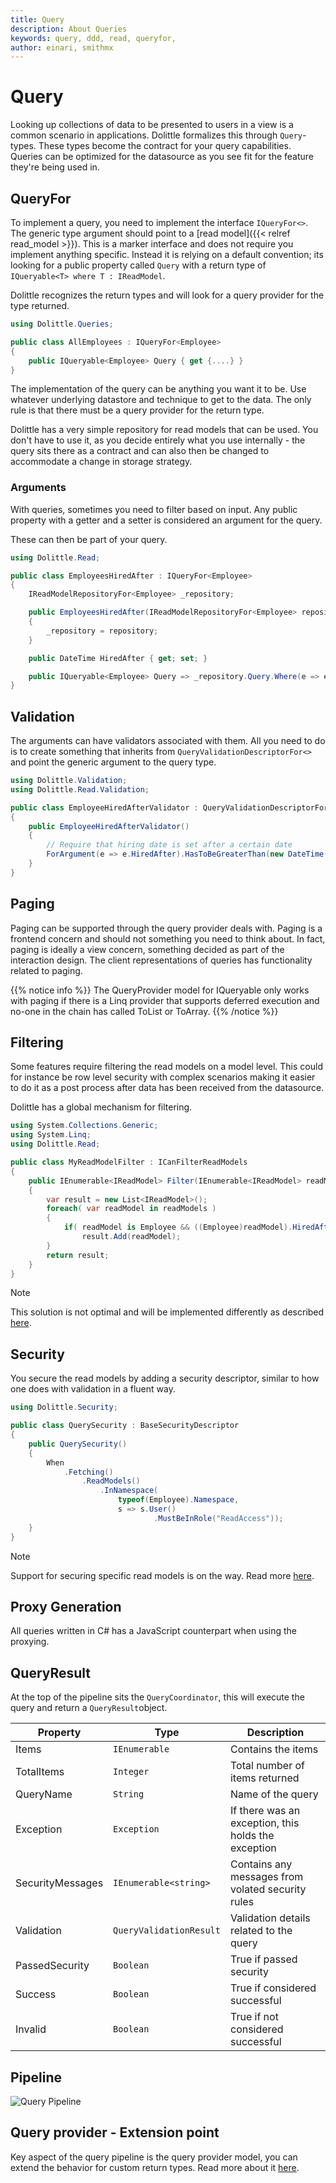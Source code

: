```yaml
---
title: Query
description: About Queries
keywords: query, ddd, read, queryfor, 
author: einari, smithmx
---
```


# Query
Looking up collections of data to be presented to users in a view is a common scenario in applications. Dolittle formalizes this through `Query`-types. These types become the contract for your query capabilities. Queries can be optimized for the datasource as you see fit for the feature they're being used in.

## QueryFor
To implement a query, you need to implement the interface `IQueryFor<>`.
The generic type argument should point to a [read model]({{< relref read_model >}}).
This is a marker interface and does not require you implement anything specific.
Instead it is relying on a default convention; its looking for a public property called `Query` with a return type of `IQueryable<T> where T : IReadModel`. 

Dolittle recognizes the return types and will look for a query provider for the type returned.

```csharp
using Dolittle.Queries;

public class AllEmployees : IQueryFor<Employee>
{
    public IQueryable<Employee> Query { get {....} }
}
```


The implementation of the query can be anything you want it to be. Use whatever underlying datastore and technique to get to the data. The only rule is that there
must be a query provider for the return type.

Dolittle has a very simple repository for read models that can be used. You don't have to use it, as you decide entirely what you use internally - the query sits there as a contract and can also then be changed to accommodate a change in storage strategy.

### Arguments

With queries, sometimes you need to filter based on input. Any public property with
a getter and a setter is considered an argument for the query.

These can then be part of your query.

```csharp
using Dolittle.Read;

public class EmployeesHiredAfter : IQueryFor<Employee>
{
    IReadModelRepositoryFor<Employee> _repository;

    public EmployeesHiredAfter(IReadModelRepositoryFor<Employee> repository)
    {
        _repository = repository;
    }

    public DateTime HiredAfter { get; set; }

    public IQueryable<Employee> Query => _repository.Query.Where(e => e.HiredDate >= HiredAfter);
}
```


## Validation

The arguments can have validators associated with them. All you need to do is to create something
that inherits from `QueryValidationDescriptorFor<>` and point the generic argument to the
query type.

```csharp
using Dolittle.Validation;
using Dolittle.Read.Validation;

public class EmployeeHiredAfterValidator : QueryValidationDescriptorFor<EmployeesHiredAfter>
{
    public EmployeeHiredAfterValidator()
    {
        // Require that hiring date is set after a certain date
        ForArgument(e => e.HiredAfter).HasToBeGreaterThan(new DateTime(1985,1,1));
    }
}
```

## Paging

Paging can be supported through the query provider deals with. Paging is a frontend concern and should not something you need to think about.
In fact, paging is ideally a view concern, something decided as part of the interaction design.
The client representations of queries has functionality related to paging.

{{% notice info %}}
The QueryProvider model for IQueryable only works with paging if there is a Linq provider that supports deferred execution and no-one in the chain has called ToList or ToArray.
{{% /notice %}}

## Filtering

Some features require filtering the read models on a model level. This could for instance be
row level security with complex scenarios making it easier to do it as a post process after
data has been received from the datasource.

Dolittle has a global mechanism for filtering.

```csharp
using System.Collections.Generic;
using System.Linq;
using Dolittle.Read;

public class MyReadModelFilter : ICanFilterReadModels
{
    public IEnumerable<IReadModel> Filter(IEnumerable<IReadModel> readModels)
    {
        var result = new List<IReadModel>();
        foreach( var readModel in readModels )
        {
            if( readModel is Employee && ((Employee)readModel).HiredAfter > new DateTime(1985,1,1) )
                result.Add(readModel);
        }
        return result;
    }
}
```

> [!Note]
> This solution is not optimal and will be implemented differently as described [here](https://github.com/dolittle/Dolittle/issues/784).

## Security

You secure the read models by adding a security descriptor, similar to how one does with validation in
a fluent way.

```csharp
using Dolittle.Security;

public class QuerySecurity : BaseSecurityDescriptor
{
    public QuerySecurity()
    {
        When
            .Fetching()
                .ReadModels()
                    .InNamespace(
                        typeof(Employee).Namespace,
                        s => s.User()
                                .MustBeInRole("ReadAccess"));
    }
}
```

> [!Note]
> Support for securing specific read models is on the way. Read more [here](https://github.com/dolittle/Bifrost/issues/786).

## Proxy Generation

All queries written in C# has a JavaScript counterpart when using the proxying.

## QueryResult

At the top of the pipeline sits the `QueryCoordinator`, this will execute the query and return a
`QueryResult`object.

| Property         | Type                    | Description                                         |
| ---------------- | ----------------------- | --------------------------------------------------- |
| Items            | `IEnumerable`           | Contains the items                                  |
| TotalItems       | `Integer`               | Total number of items returned                      |
| QueryName        | `String`                | Name of the query                                   |
| Exception        | `Exception`             | If there was an exception, this holds the exception |
| SecurityMessages | `IEnumerable<string>`   | Contains any messages from volated security rules   |
| Validation       | `QueryValidationResult` | Validation details related to the query             |
| PassedSecurity   | `Boolean`               | True if passed security                             |
| Success          | `Boolean`               | True if considered successful                       |
| Invalid          | `Boolean`               | True if not considered successful                   |

## Pipeline

![Query Pipeline](Images/query_pipeline.png)

## Query provider - Extension point

Key aspect of the query pipeline is the query provider model, you can extend the behavior for custom return types.
Read more about it [here](../../Extending/Read/query_providers.md).